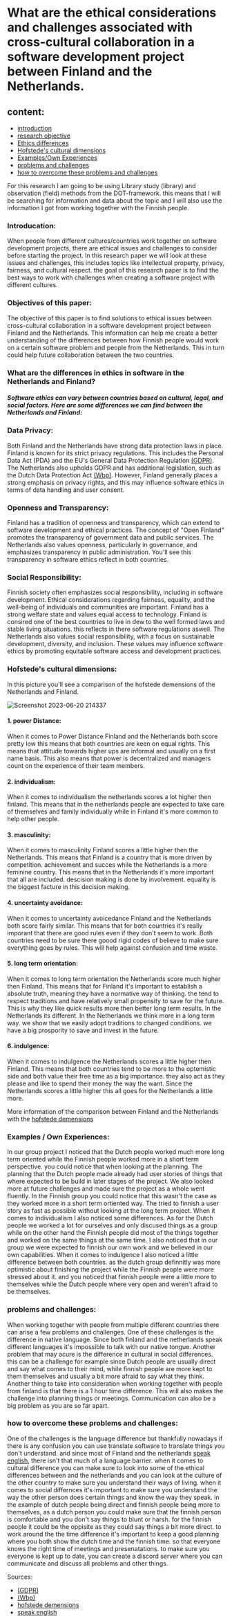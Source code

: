 # What are the ethical considerations and challenges associated with cross-cultural collaboration in a software development project between Finland and the Netherlands.

## content:

- [introduction](#introducation)
- [research objective](#objectives-of-this-paper)
- [Ethics differences](#What-are-the-differences-in-ethics-in-software-in-the-Netherlands-and-Finland)
- [Hofstede's cultural dimensions](#Hofstede's-cultural-dimensions)
- [Examples/Own Experiences](#examples-Own-Experiences)
- [problems and challenges](#problems-and-challenges)
- [how to overcome these problems and challenges](#how-to-overcome-these-problems-and-challenges)


For this research I am going to be using Library study (library) and observation (field) methods from the DOT-framework. this means that I will be searching for information and data about the topic and I will also use the information I got from working together with the Finnish people.

### Introducation:

When people from different cultures/countries work together on software development projects, there are ethical issues and challenges to consider before starting the project. In this research paper we will look at these issues and challenges, this includes topics like intellectual property, privacy, fairness, and cultural respect. the goal of this research paper is to find the best ways to work with challenges when creating a software project with different cultures.

### Objectives of this paper:

The objective of this paper is to find solutions to ethical issues between cross-cultural collaboration in a software development project between Finland and the Netherlands.
This information can help me create a better understanding of the differences between how Finnish people would work on a certain software problem and people from the Netherlands. This in turn could help future collaboration between the two countries.

### What are the differences in ethics in software in the Netherlands and Finland?

##### Software ethics can vary between countries based on cultural, legal, and social factors. Here are some differences we can find between the Netherlands and Finland:

### Data Privacy: 
Both Finland and the Netherlands have strong data protection laws in place. Finland is known for its strict privacy regulations. This includes the Personal Data Act (PDA) and the EU's General Data Protection Regulation [(GDPR)](https://www.smartglobalgovernance.com/en/finland-privacy/#:~:text=The%20Data%20Protection%20Act%20protects,it%20is%20of%20fundamental%20value.). The Netherlands also upholds GDPR and has additional legislation, such as the Dutch Data Protection Act [(Wbp)](https://nl.wikipedia.org/wiki/Wet_bescherming_persoonsgegevens_(Nederland)). However, Finland generally places a strong emphasis on privacy rights, and this may influence software ethics in terms of data handling and user consent.

### Openness and Transparency: 
Finland has a tradition of openness and transparency, which can extend to software development and ethical practices. The concept of "Open Finland" promotes the transparency of government data and public services. The Netherlands also values openness, particularly in governance, and emphasizes transparency in public administration. You'll see this transparency in software ethics reflect in both countries.

### Social Responsibility: 
Finnish society often emphasizes social responsibility, including in software development. Ethical considerations regarding fairness, equality, and the well-being of individuals and communities are important. Finland has a strong welfare state and values equal access to technology. Finland is consired one of the best countries to live in dew to the well formed laws and stable living situations. this reflects in there software regulations aswell. The Netherlands also values social responsibility, with a focus on sustainable development, diversity, and inclusion. These values may influence software ethics by promoting equitable software access and development practices.

### Hofstede's cultural dimensions:

In this picture you'll see a comparison of the hofstede demensions of the Netherlands and Finland.

![Screenshot 2023-06-20 214337](https://github.com/WouterVerschuren/S3Portfolio/assets/74074356/fa6a8830-85dd-4ed4-8fda-d668599e0b4d)

#### 1. power Distance:
When it comes to Power Distance Finland and the Netherlands both score pretty low this means that both countries are keen on equal rights. This means that attitude towards higher ups are informal and usually on a first name basis. This also means that power is decentralized and managers count on the experience of their team members.

#### 2. individualism:
When it comes to individualism the netherlands scores a lot higher then finland. This means that in the netherlands people are expected to take care of themselves and family individually while in Finland it's more common to help other people. 

#### 3. masculinity:
When it comes to masculinity Finland scores a little higher then the Netherlands. This means that Finland is a country that is more driven by competition. achievement and succes while the Netherlands is a more feminine country. This means that in the Netherlands it's more important that all are included. descision making is done by involvement. equality is the biggest facture in this decision making.

#### 4. uncertainty avoidance:
When it comes to uncertainty avoicedance Finland and the Netherlands both score fairly similar. This means that for both countries it's really imporant that there are good rules even if they don't seem to work. Both countries need to be sure there goood rigid codes of believe to make sure everything goes by rules. This will help against confusion and time waste. 


#### 5. long term orientation:
When it comes to long term orientation the Netherlands score much higher then Finland. This means that for Finland it's important to establish a absolute truth, meaning they have a normative way of thinking. the tend to respect traditions and have relatively small propensity to save for the future. This is why they like quick results more then better long term results. In the Netherlands its different. In the Netherlands we think more in a long term way. we show that we easily adopt traditions to changed conditions. we have a big prospority to save and invest in the future. 

#### 6. indulgence:
When it comes to indulgence the Netherlands scores a little higher then Finland. This means that both countries tend to be more to the optemistic side and both value their free time as a big importance. they also act as they please and like to spend their money the way the want. Since the Netherlands scores a little higher this all goes for the Netherlands a little more.

More information of the comparison between Finland and the Netherlands with the [hofstede demensions](https://www.hofstede-insights.com/country-comparison-tool?countries=finland%2Cnetherlands)

### Examples / Own Experiences:
In our group project I noticed that the Dutch people worked much more long term oriented while the Finnish people worked more in a short term perspective. you could notice that when looking at the planning. The planning that the Dutch people made already had user stories of things that where expected to be build in later stages of the project. We also looked more at future challenges and  made sure the project as a whole went fluently. In the Finnish group you could notice that this wasn't the case as they worked more in a short term ortiented way. The tried to finnish a user story as fast as possible without looking at the long term project. When it comes to individualism I also noticed some differences. As for the Dutch people we worked a lot for ourselves and only discused things as a group while on the other hand the Finnish people did most of the things together and worked on the same things at the same time. I also noticed that in our group we were expected to finnish our own work and we believed in our own capabilities. When it comes to indulgence I also noticed a little difference between both countries. as the dutch group definnitly was more optimistic about finishing the project while the Finnish people were more stressed about it. and you noticed that finnish people were a little more to themselves while the Dutch people where very open and weren't afraid to be themselves.

### problems and challenges:

When working together with people from multiple different countries there can arise a few problems and challenges. One of these challenges is the difference in native language. Since both finland and the netherlands speak different languages it's impossible to talk with our native tongue. Another problem that may acure is the difference in cultural in social differences. this can be a challenge for example since Dutch people are usually direct and say what comes to their mind, while finnish people are more kept to them themselves and usually a bit more afraid to say what they think. Another thing to take into consideration when working together with people from finland is that there is a 1 hour time difference. This will also makes the challenge into planning things or meetings. Communication can also be a big problem as you are so far apart.


### how to overcome these problems and challenges:

One of the challenges is the language difference but thankfully nowadays if there is any confusion you can use translate software to translate things you don't understand. and since most of Finland and the netherlands [speak english](https://www.weforum.org/agenda/2019/11/countries-that-speak-english-as-a-second-language/), there isn't that much of a language barrier. when it comes to cultural difference you can make sure to look into some of the ethical differences between and the netherlands and you can look at the culture of the other country to make sure you understand their ways of living. when it comes to social differnces it's important to make sure you understand the way the other person does certain things and know the way they speak. in the example of dutch people being direct and finnish people being more to themselves, as a dutch person you could make sure that the finnish person is comfortable and you don't say things to blunt or harsh. for the finnish people it could be the oppisite as they could say things a bit more direct. to work around the the time difference it's important to keep a good planning where you both show the dutch time and the finnish time. so that everyone knows the right time of meetings and presenatations. to make sure you everyone is kept up to date, you can create a discord server where you can communicate and discuss all problems and other things.


Sources:
- [(GDPR)](https://www.smartglobalgovernance.com/en/finland-privacy/#:~:text=The%20Data%20Protection%20Act%20protects,it%20is%20of%20fundamental%20value.)
- [(Wbp)](https://nl.wikipedia.org/wiki/Wet_bescherming_persoonsgegevens_(Nederland))
- [hofstede demensions](https://www.hofstede-insights.com/country-comparison-tool?countries=finland%2Cnetherlands)
- [speak english](https://www.weforum.org/agenda/2019/11/countries-that-speak-english-as-a-second-language/)

